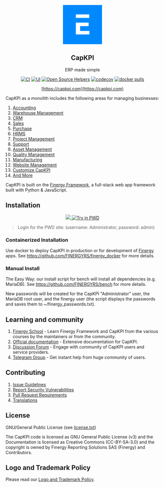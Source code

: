 <div align="center">
    <a href="https://capkpi.com">
        <img src="https://raw.githubusercontent.com/FINERGYRS/capkpi/develop/capkpi/public/images/capkpi-logo.png" height="128">
    </a>
    <h2>CapKPI</h2>
    <p align="center">
        <p>ERP made simple</p>
    </p>

[![CI](https://github.com/FINERGYRS/capkpi/actions/workflows/server-tests.yml/badge.svg?branch=develop)](https://github.com/FINERGYRS/capkpi/actions/workflows/server-tests.yml)
[![UI](https://github.com/capkpi/capkpi_ui_tests/actions/workflows/ui-tests.yml/badge.svg?branch=develop&event=schedule)](https://github.com/capkpi/capkpi_ui_tests/actions/workflows/ui-tests.yml)
[![Open Source Helpers](https://www.codetriage.com/finergyrs/capkpi/badges/users.svg)](https://www.codetriage.com/FINERGYRS/capkpi)
[![codecov](https://codecov.io/gh/FINERGYRS/capkpi/branch/develop/graph/badge.svg?token=0TwvyUg3I5)](https://codecov.io/gh/finergy/capkpi)
[![docker pulls](https://img.shields.io/docker/pulls/FINERGYRS/capkpi-worker.svg)](https://hub.docker.com/r/finergy/capkpi-worker)

[https://capkpi.com](https://capkpi.com)

</div>

CapKPI as a monolith includes the following areas for managing businesses:

1. [Accounting](https://capkpi.com/open-source-accounting)
1. [Warehouse Management](https://capkpi.com/distribution/warehouse-management-system)
1. [CRM](https://capkpi.com/open-source-crm)
1. [Sales](https://capkpi.com/open-source-sales-purchase)
1. [Purchase](https://capkpi.com/open-source-sales-purchase)
1. [HRMS](https://capkpi.com/open-source-hrms)
1. [Project Management](https://capkpi.com/open-source-projects)
1. [Support](https://capkpi.com/open-source-help-desk-software)
1. [Asset Management](https://capkpi.com/open-source-asset-management-software)
1. [Quality Management](https://capkpi.com/docs/user/manual/en/quality-management)
1. [Manufacturing](https://capkpi.com/open-source-manufacturing-erp-software)
1. [Website Management](https://capkpi.com/open-source-website-builder-software)
1. [Customize CapKPI](https://capkpi.com/docs/user/manual/en/customize-capkpi)
1. [And More](https://capkpi.com/docs/user/manual/en/)

CapKPI is built on the [Finergy Framework](https://github.com/FINERGYRS/finergy), a full-stack web app framework built with Python & JavaScript.

## Installation

<div align="center" style="max-height: 40px;">
    <a href="https://finergycloud.com/capkpi/signup">
        <img src=".github/try-on-f-cloud-button.svg" height="40">
    </a>
    <a href="https://labs.play-with-docker.com/?stack=https://raw.githubusercontent.com/FINERGYRS/finergy_docker/main/pwd.yml">
      <img src="https://raw.githubusercontent.com/play-with-docker/stacks/master/assets/images/button.png" alt="Try in PWD" height="37"/>
    </a>
</div>

> Login for the PWD site: (username: Administrator, password: admin)

### Containerized Installation

Use docker to deploy CapKPI in production or for development of [Finergy](https://github.com/FINERGYRS/finergy) apps. See https://github.com/FINERGYRS/finergy_docker for more details.

### Manual Install

The Easy Way: our install script for bench will install all dependencies (e.g. MariaDB). See https://github.com/FINERGYRS/bench for more details.

New passwords will be created for the CapKPI "Administrator" user, the MariaDB root user, and the finergy user (the script displays the passwords and saves them to ~/finergy_passwords.txt).


## Learning and community

1. [Finergy School](https://finergy.school) - Learn Finergy Framework and CapKPI from the various courses by the maintainers or from the community.
2. [Official documentation](https://docs.capkpi.com/) - Extensive documentation for CapKPI.
3. [Discussion Forum](https://discuss.capkpi.com/) - Engage with community of CapKPI users and service providers.
4. [Telegram Group](https://t.me/capkpihelp) - Get instant help from huge community of users.


## Contributing

1. [Issue Guidelines](https://github.com/FINERGYRS/capkpi/wiki/Issue-Guidelines)
1. [Report Security Vulnerabilities](https://capkpi.com/security)
1. [Pull Request Requirements](https://github.com/FINERGYRS/capkpi/wiki/Contribution-Guidelines)
1. [Translations](https://translate.capkpi.com)


## License

GNU/General Public License (see [license.txt](license.txt))

The CapKPI code is licensed as GNU General Public License (v3) and the Documentation is licensed as Creative Commons (CC-BY-SA-3.0) and the copyright is owned by Finergy Reporting Solutions SAS (Finergy) and Contributors.

## Logo and Trademark Policy

Please read our [Logo and Trademark Policy](TRADEMARK_POLICY.md).
